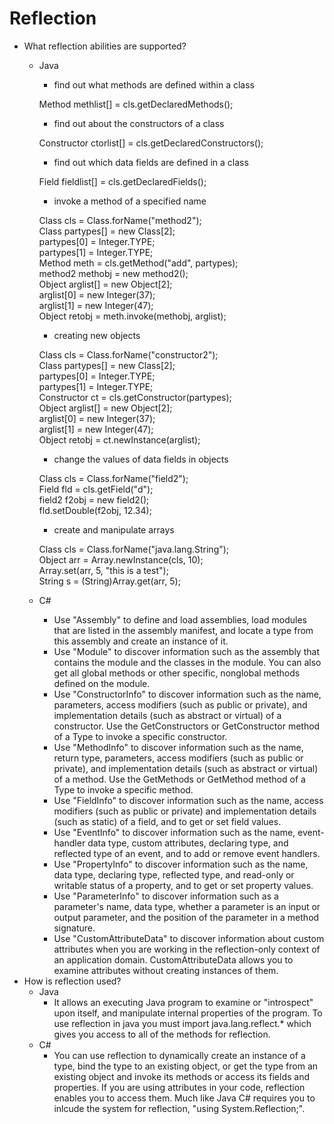 # Reflection
* What reflection abilities are supported?
  - Java
    * find out what methods are defined within a class
  
    Method methlist[]  = cls.getDeclaredMethods();
  
    * find out about the constructors of a class
  
    Constructor ctorlist[] = cls.getDeclaredConstructors();
  
    * find out which data fields are defined in a class
  
    Field fieldlist[] = cls.getDeclaredFields();
  
    * invoke a method of a specified name
  
    Class cls = Class.forName("method2");  
    Class partypes[] = new Class[2];  
    partypes[0] = Integer.TYPE;  
    partypes[1] = Integer.TYPE;  
    Method meth = cls.getMethod("add", partypes);  
    method2 methobj = new method2();  
    Object arglist[] = new Object[2];  
    arglist[0] = new Integer(37);  
    arglist[1] = new Integer(47);  
    Object retobj = meth.invoke(methobj, arglist);
  
    * creating new objects
  
    Class cls = Class.forName("constructor2");  
    Class partypes[] = new Class[2];  
    partypes[0] = Integer.TYPE;  
    partypes[1] = Integer.TYPE;  
    Constructor ct = cls.getConstructor(partypes);  
    Object arglist[] = new Object[2];  
    arglist[0] = new Integer(37);  
    arglist[1] = new Integer(47);  
    Object retobj = ct.newInstance(arglist);  
  
    * change the values of data fields in objects
  
    Class cls = Class.forName("field2");  
    Field fld = cls.getField("d");  
    field2 f2obj = new field2();  
    fld.setDouble(f2obj, 12.34);   
            
    * create and manipulate arrays
  
    Class cls = Class.forName("java.lang.String");  
    Object arr = Array.newInstance(cls, 10);  
    Array.set(arr, 5, "this is a test");  
    String s = (String)Array.get(arr, 5);  
  
  - C#
    * Use "Assembly" to define and load assemblies, load modules that are listed in the assembly manifest, and locate a type from this assembly and create an instance of it.
    * Use "Module" to discover information such as the assembly that contains the module and the classes in the module. You can also get all global methods or other specific, nonglobal methods defined on the module.
    * Use "ConstructorInfo" to discover information such as the name, parameters, access modifiers (such as public or private), and implementation details (such as abstract or virtual) of a constructor. Use the GetConstructors or GetConstructor method of a Type to invoke a specific constructor.
    * Use "MethodInfo" to discover information such as the name, return type, parameters, access modifiers (such as public or private), and implementation details (such as abstract or virtual) of a method. Use the GetMethods or GetMethod method of a Type to invoke a specific method.
    * Use "FieldInfo" to discover information such as the name, access modifiers (such as public or private) and implementation details (such as static) of a field, and to get or set field values.
    * Use "EventInfo" to discover information such as the name, event-handler data type, custom attributes, declaring type, and reflected type of an event, and to add or remove event handlers.
    * Use "PropertyInfo" to discover information such as the name, data type, declaring type, reflected type, and read-only or writable status of a property, and to get or set property values.
    * Use "ParameterInfo" to discover information such as a parameter's name, data type, whether a parameter is an input or output parameter, and the position of the parameter in a method signature.
    * Use "CustomAttributeData" to discover information about custom attributes when you are working in the reflection-only context of an application domain. CustomAttributeData allows you to examine attributes without creating instances of them.
* How is reflection used?
  - Java
    * It allows an executing Java program to examine or "introspect" upon itself, and manipulate internal properties of the program. To use reflection in java you must import java.lang.reflect.* which gives you access to all of the methods for reflection.
  - C#
    * You can use reflection to dynamically create an instance of a type, bind the type to an existing object, or get the type from an existing object and invoke its methods or access its fields and properties. If you are using attributes in your code, reflection enables you to access them. Much like Java C# requires you to inlcude the system for reflection, "using System.Reflection;".
